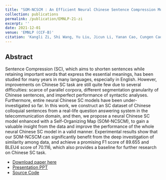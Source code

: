 ```yaml
---
title: "SOM-NCSCM : An Efficient Neural Chinese Sentence Compression Model Enhanced with Self-Organizing Map"
collection: publications
permalink: /publication/EMNLP-21-zi
excerpt: ''
date: 2021-12-01
venue: 'EMNLP (CCF-B)'
citation: 'Kangli Zi, Shi Wang, Yu Liu, Jicun Li, Yanan Cao, Cungen Cao: SOM-NCSCM : An Efficient Neural Chinese Sentence Compression Model Enhanced with Self-Organizing Map. EMNLP (1) 2021: 403-415'
---
```

Abstract
--
Sentence Compression (SC), which aims to shorten sentences while retaining important words that express the essential meanings, has been studied for many years in many languages, especially in English. However, improvements on Chinese SC task are still quite few due to several difficulties: scarce of parallel corpora, different segmentation granularity of Chinese sentences, and imperfect performance of syntactic analyses. Furthermore, entire neural Chinese SC models have been under-investigated so far. In this work, we construct an SC dataset of Chinese colloquial sentences from a real-life question answering system in the telecommunication domain, and then, we propose a neural Chinese SC model enhanced with a Self-Organizing Map (SOM-NCSCM), to gain a valuable insight from the data and improve the performance of the whole neural Chinese SC model in a valid manner. Experimental results show that our SOM-NCSCM can significantly benefit from the deep investigation of similarity among data, and achieve a promising F1 score of 89.655 and BLEU4 score of 70.116, which also provides a baseline for further research on Chinese SC task.

- [Download paper here](https://aclanthology.org/2021.emnlp-main.33/)
- [Presentation PPT](../files/emnlp21_SOM-NCSCM_PPT.pdf)
- [Source Code](https://github.com/Zikangli/SOM-NCSCM) 
